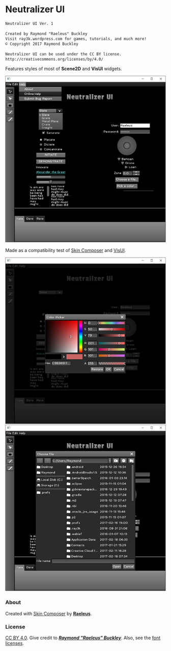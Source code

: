# Neutralizer UI

```
Neutralizer UI Ver. 1

Created by Raymond "Raeleus" Buckley
Visit ray3k.wordpress.com for games, tutorials, and much more!
© Copyright 2017 Raymond Buckley

Neutralizer UI can be used under the CC BY license.
http://creativecommons.org/licenses/by/4.0/
```

Features styles of most of **Scene2D** and **VisUI** widgets.

![Neutralizer](preview.png)

Made as a compatibility test of [Skin Composer](https://github.com/raeleus/skin-composer) and [VisUI](https://github.com/kotcrab/vis-editor/wiki/VisUI).

![ColorPicker](preview-colorpicker.png)
![FileChooser](preview-filechooser.png)

### About

Created with [Skin Composer](https://github.com/raeleus/skin-composer) by [**Raeleus**](https://ray3k.wordpress.com/neutralizer-ui-skin-for-visui/).

### License
[CC BY 4.0](http://creativecommons.org/licenses/by/4.0/). Give credit to [***Raymond "Raeleus" Buckley***](https://ray3k.wordpress.com/software/skin-composer-for-libgdx/). Also, see the [font](PassionOneFont.txt) [licenses](SpinnakerFont.txt).
